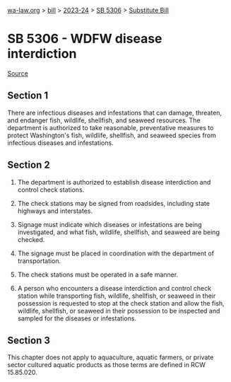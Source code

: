 [wa-law.org](/) > [bill](/bill/) > [2023-24](/bill/2023-24/) > [SB 5306](/bill/2023-24/sb/5306/) > [Substitute Bill](/bill/2023-24/sb/5306/S/)

# SB 5306 - WDFW disease interdiction

[Source](http://lawfilesext.leg.wa.gov/biennium/2023-24/Pdf/Bills/Senate%20Bills/5306-S.pdf)

## Section 1
There are infectious diseases and infestations that can damage, threaten, and endanger fish, wildlife, shellfish, and seaweed resources. The department is authorized to take reasonable, preventative measures to protect Washington's fish, wildlife, shellfish, and seaweed species from infectious diseases and infestations.

## Section 2
1. The department is authorized to establish disease interdiction and control check stations.

2. The check stations may be signed from roadsides, including state highways and interstates.

3. Signage must indicate which diseases or infestations are being investigated, and what fish, wildlife, shellfish, and seaweed are being checked.

4. The signage must be placed in coordination with the department of transportation.

5. The check stations must be operated in a safe manner.

6. A person who encounters a disease interdiction and control check station while transporting fish, wildlife, shellfish, or seaweed in their possession is requested to stop at the check station and allow the fish, wildlife, shellfish, or seaweed in their possession to be inspected and sampled for the diseases or infestations.

## Section 3
This chapter does not apply to aquaculture, aquatic farmers, or private sector cultured aquatic products as those terms are defined in RCW 15.85.020.
